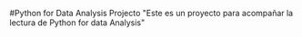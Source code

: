 #Python for Data Analysis Projecto
"Este es un proyecto para acompañar la lectura de Python for data Analysis"
 
